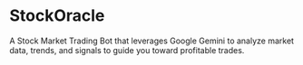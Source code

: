 # StockOracle
A Stock Market Trading Bot that leverages Google Gemini to analyze market data, trends, and signals to guide you toward profitable trades.
